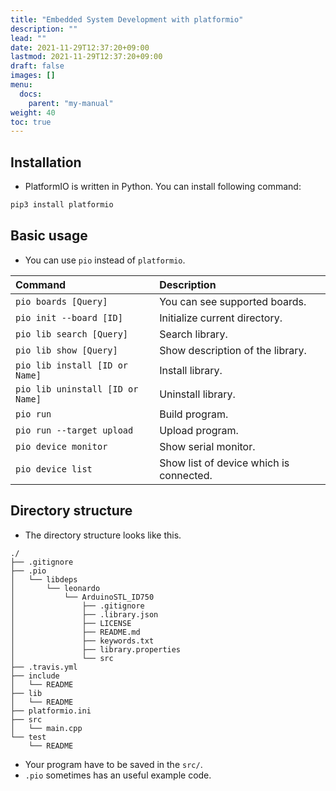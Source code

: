 ```yaml
---
title: "Embedded System Development with platformio"
description: ""
lead: ""
date: 2021-11-29T12:37:20+09:00
lastmod: 2021-11-29T12:37:20+09:00
draft: false
images: []
menu: 
  docs:
    parent: "my-manual"
weight: 40
toc: true
---
```


## Installation

- PlatformIO is written in Python. You can install following command:

```sh
pip3 install platformio
```

## Basic usage

- You can use `pio` instead of `platformio`.

| Command | Description|
|:--------|:-----------|
|`pio boards [Query]`|You can see supported boards.|
|`pio init --board [ID]`|Initialize current directory.|
|`pio lib search [Query]`|Search library.|
|`pio lib show [Query]`|Show description of the library.|
|`pio lib install [ID or Name]`|Install library.|
|`pio lib uninstall [ID or Name]`|Uninstall library.|
|`pio run`|Build program.|
|`pio run --target upload`|Upload program.|
|`pio device monitor`|Show serial monitor.|
|`pio device list`|Show list of device which is connected.|

## Directory structure

- The directory structure looks like this.

```text
./
├── .gitignore
├── .pio
│   └── libdeps
│       └── leonardo
│           └── ArduinoSTL_ID750
│               ├── .gitignore
│               ├── .library.json
│               ├── LICENSE
│               ├── README.md
│               ├── keywords.txt
│               ├── library.properties
│               └── src
├── .travis.yml
├── include
│   └── README
├── lib
│   └── README
├── platformio.ini
├── src
│   └── main.cpp
└── test
    └── README
```

- Your program have to be saved in the `src/`.
- `.pio` sometimes has an useful example code.
